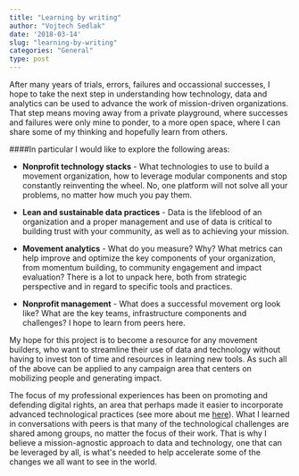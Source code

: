 ```yaml
---
title: "Learning by writing"
author: "Vojtech Sedlak"
date: '2018-03-14'
slug: "learning-by-writing"
categories: "General"
type: post
---
```



After many years of trials, errors, failures and occassional successes, I hope to take the next step in understanding how technology, data and analytics can be used to advance the work of mission-driven organizations. That step means moving away from a private playground, where successes and failures were only mine to ponder, to a more open space, where I can share some of my thinking and hopefully learn from others.

####In particular I would like to explore the following areas:

- **Nonprofit technology stacks** - What technologies to use to build a movement organization, how to leverage modular components and stop constantly reinventing the wheel. No, one platform will not solve all your problems, no matter how much you pay them.

- **Lean and sustainable data practices** - Data is the lifeblood of an organization and a proper management and use of data is critical to building trust with your community, as well as to achieving your mission.

- **Movement analytics** - What do you measure? Why? What metrics can help improve and optimize the key components of your organization, from momentum building, to community engagement and impact evaluation? There is a lot to unpack here, both from strategic perspective and in regard to specific tools and practices. 

- **Nonprofit management** - What does a successful movement org look like? What are the key teams, infrastructure components and challenges? I hope to learn from peers here.

My hope for this project is to become a resource for any movement builders, who want to streamline their use of data and technology without having to invest ton of time and resources in learning new tools. As such all of the above can be applied to any campaign area that centers on mobilizing people and generating impact. 

The focus of my professional experiences has been on promoting and defending digital rights, an area that perhaps made it easier to incorporate advanced technological practices (see more about me [here](/about)). What I learned in conversations with peers is that many of the technological challenges are shared among groups, no matter the focus of their work. That is why I believe a mission-agnostic approach to data and technology, one that can be leveraged by all, is what's needed to help accelerate some of the changes we all want to see in the world. 
